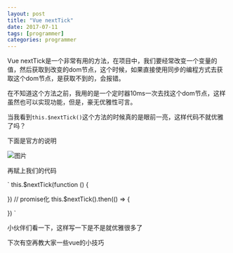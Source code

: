 ```yaml
---
layout: post
title: "Vue nextTick"
date: 2017-07-11
tags: [programmer]
categories: programmer
---
```


Vue nextTick是一个非常有用的方法，在项目中，我们要经常改变一个变量的值，然后获取到改变的dom节点，这个时候，如果直接使用同步的编程方式去获取这个dom节点，是获取不到的，会报错。

在不知道这个方法之前，我用的是一个定时器10ms一次去找这个dom节点，这样虽然也可以实现功能，但是，豪无优雅性可言。

当我看到`this.$nextTick()`这个方法的时候真的是眼前一亮，这样代码不就优雅了吗？

下面是官方的说明

 ![图片](https://dn-coding-net-production-pp.qbox.me/3ae06072-8a79-456e-8082-d0c50ef54123.png)


再赋上我们的代码

`
this.$nextTick(function () {

})
// promise化
this.$nextTick().then(() => {

})
`

小伙伴们看一下，这样写一下是不是就优雅很多了

下次有空再教大家一些vue的小技巧